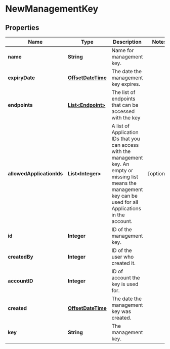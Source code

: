 

# NewManagementKey

## Properties

Name | Type | Description | Notes
------------ | ------------- | ------------- | -------------
**name** | **String** | Name for management key. | 
**expiryDate** | [**OffsetDateTime**](OffsetDateTime.md) | The date the management key expires. | 
**endpoints** | [**List&lt;Endpoint&gt;**](Endpoint.md) | The list of endpoints that can be accessed with the key | 
**allowedApplicationIds** | **List&lt;Integer&gt;** | A list of Application IDs that you can access with the management key. An empty or missing list means the management key can be used for all Applications in the account.  |  [optional]
**id** | **Integer** | ID of the management key. | 
**createdBy** | **Integer** | ID of the user who created it. | 
**accountID** | **Integer** | ID of account the key is used for. | 
**created** | [**OffsetDateTime**](OffsetDateTime.md) | The date the management key was created. | 
**key** | **String** | The management key. | 



